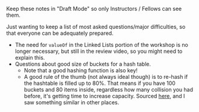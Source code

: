 Keep these notes in "Draft Mode" so only Instructors / Fellows can see them.

Just wanting to keep a list of most asked questions/major difficulties, so that everyone can be adequately prepared.

 - The need for `valueOf` in the Linked Lists portion of the workshop is no longer necessary, but still in the review video, so you might need to explain this.
 - Questions about good size of buckets for a hash table.
	- Note that a good hashing function is also key!
	- A good rule of the thumb (not always ideal though) is to re-hash if the hashtable is filled up to 80%. That means if you have 100 buckets and 80 items inside, regardless how many collision you had before, it's getting time to increase capacity. Sourced [here](http://stackoverflow.com/questions/225621/how-many-hash-buckets), and I saw something similar in other places.